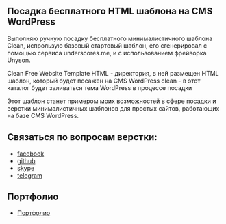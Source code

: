 
## Посадка бесплатного HTML шаблона на CMS WordPress

Выполняю ручную посадку бесплатного минималистичного шаблона Clean, испрользую базовый стартовый шаблон, его сгенерировал с помощью сервиса
underscores.me, и c использованием фрейворка Unyson.

Clean Free Website Template HTML - директория, в ней размещен HTML шаблон, который будет посажен на CMS WordPress
clean - в этот каталог будет заливаться тема WordPress в процессе посадки

Этот шаблон станет примером моих возможностей в сфере посадки и верстки минималистичных шаблонов для простых сайтов, работающих на базе CMS WordPress.

## Связаться по вопросам верстки:

* [facebook](https://www.facebook.com/frontendercode)
* [github](https://github.com/frontend-coder)
* [skype](skype:webrabcom)
* [telegram](https://t.me/frontendcoder)

## Портфолио
* [Портфолио](https://frontend-coder.github.io)
